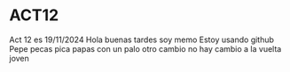 # ACT12
Act 12 es 19/11/2024
Hola buenas tardes 
soy memo 
Estoy usando github
Pepe pecas pica papas con un palo
otro cambio 
no hay cambio 
a la vuelta joven 